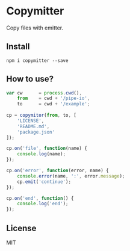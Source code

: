 # Copymitter

Copy files with emitter.

## Install

```
npm i copymitter --save
```

## How to use?

```js
var cw      = process.cwd(),
    from    = cwd + '/pipe-io',
    to      = cwd + '/example';
    
cp = copymitor(from, to, [
    'LICENSE',
    'README.md',
    'package.json'
]);

cp.on('file', function(name) {
    console.log(name);
});

cp.on('error', function(error, name) {
    console.error(name, ':', error.message);
    cp.emit('continue');
});

cp.on('end', function() {
    console.log('end');
});
```

## License

MIT
